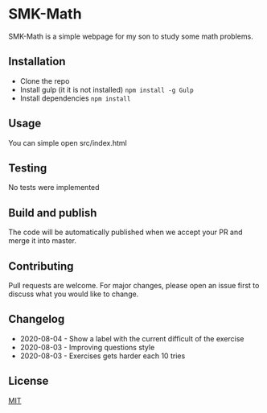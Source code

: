 # SMK-Math

SMK-Math is a simple webpage for my son to study some math problems.

## Installation

* Clone the repo
* Install gulp (it it is not installed) `npm install -g Gulp`
* Install dependencies `npm install`

## Usage

You can simple open src/index.html

## Testing

No tests were implemented

## Build and publish

The code will be automatically published when we accept your PR and merge it into master.

## Contributing

Pull requests are welcome. For major changes, please open an issue first to discuss what you would like to change.

## Changelog

* 2020-08-04 - Show a label with the current difficult of the exercise
* 2020-08-03 - Improving questions style
* 2020-08-03 - Exercises gets harder each 10 tries

## License

[MIT](https://choosealicense.com/licenses/mit/)

